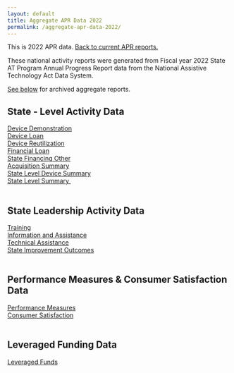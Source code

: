 ```yaml
---
layout: default
title: Aggregate APR Data 2022
permalink: /aggregate-apr-data-2022/
---
```

<div class="container">
  <div class="row">

 <div class="col-12">
<p>This is 2022 APR data.  <a href="/aggregate-apr-data">Back to current APR reports.</a></p>
<p>These national activity reports were generated from Fiscal year 2022 State AT Program Annual Progress Report data from the National Assistive Technology Act Data System.</p>
<p><a href="#to2019">See below</a> for archived aggregate reports.</p>
<h2>State - Level Activity Data</h2>
<div><a href="/assets/aggr_reports22/Device Demo.html">Device Demonstration</a></div>
<div><a href="/assets/aggr_reports22/Device%20Loan.html">Device Loan</a></div>
<div><a href="/assets/aggr_reports22/Device%20Reutilization.html">Device Reutilization</a></div>
<div><a href="/assets/aggr_reports22/Financial%20Loan.html">Financial Loan</a></div>
<div><a href="/assets/aggr_reports22/State%20Financing%20Other.html">State Financing Other</a></div>
<div><a href="/assets/aggr_reports22/Acquisition%20Summary.html">Acquisition Summary</a></div>
<div><a href="/assets/aggr_reports22/State%20Level%20Device%20Summary.html">State Level Device Summary</a></div>
<div><a href="/assets/aggr_reports22/State%20Level%20Summary.html">State Level Summary&nbsp;</a></div>
<br>
<h2>State Leadership Activity Data</h2>
<div><a href="/assets/aggr_reports22/Training.html">Training</a></div>
<div><a href="/assets/aggr_reports22/Information%20&amp;%20Assistance.html">Information and Assistance</a></div>
<div><a href="/assets/aggr_reports22/Technical%20Assistance.html">Technical Assistance</a></div>
<div><a href="/assets/aggr_reports22/State%20Improvements.html">State Improvement Outcomes</a></div>
<br>
<h2>Performance Measures &amp; Consumer Satisfaction Data</h2>
<div><a href="/assets/aggr_reports22/Performance%20Measures.html">Performance Measures</a></div>
<div><a href="/assets/aggr_reports22/Consumer%20Satisfaction.html">Consumer Satisfaction</a></div>
<div>&nbsp;</div>
<h2>Leveraged Funding Data</h2>
<div><a href="/assets/aggr_reports22/Leveraged%20Funds.html">Leveraged Funds</a></div>

</div>
</div>
</div>
